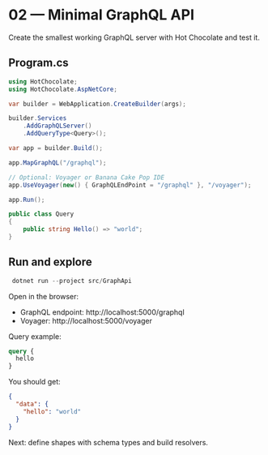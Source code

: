 # 02 — Minimal GraphQL API

Create the smallest working GraphQL server with Hot Chocolate and test it.

## Program.cs
```csharp
using HotChocolate;
using HotChocolate.AspNetCore;

var builder = WebApplication.CreateBuilder(args);

builder.Services
    .AddGraphQLServer()
    .AddQueryType<Query>();

var app = builder.Build();

app.MapGraphQL("/graphql");

// Optional: Voyager or Banana Cake Pop IDE
app.UseVoyager(new() { GraphQLEndPoint = "/graphql" }, "/voyager");

app.Run();

public class Query
{
    public string Hello() => "world";
}
```

## Run and explore
```powershell
 dotnet run --project src/GraphApi
```

Open in the browser:
- GraphQL endpoint: http://localhost:5000/graphql
- Voyager: http://localhost:5000/voyager

Query example:
```graphql
query {
  hello
}
```

You should get:
```json
{
  "data": {
    "hello": "world"
  }
}
```

Next: define shapes with schema types and build resolvers.
